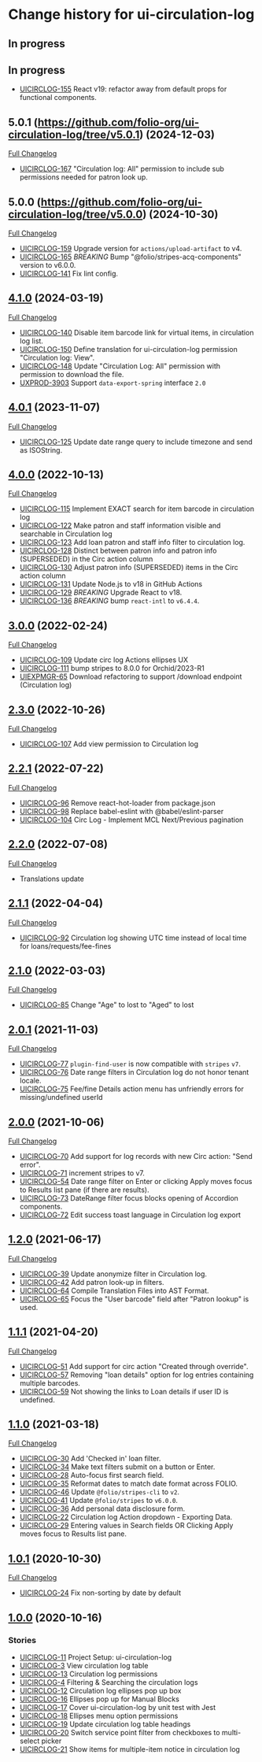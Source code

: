 # Change history for ui-circulation-log

## In progress

## In progress

* [UICIRCLOG-155](https://folio-org.atlassian.net/browse/UICIRCLOG-155) React v19: refactor away from default props for functional components.

## 5.0.1 (https://github.com/folio-org/ui-circulation-log/tree/v5.0.1) (2024-12-03)
[Full Changelog](https://github.com/folio-org/ui-circulation-log/compare/v5.0.0...v5.0.1)

* [UICIRCLOG-167](https://folio-org.atlassian.net/browse/UICIRCLOG-167) "Circulation log: All" permission to include sub permissions needed for patron look up.

## 5.0.0 (https://github.com/folio-org/ui-circulation-log/tree/v5.0.0) (2024-10-30)
[Full Changelog](https://github.com/folio-org/ui-circulation-log/compare/v4.1.0...v5.0.0)

* [UICIRCLOG-159](https://folio-org.atlassian.net/browse/UICIRCLOG-159) Upgrade version for `actions/upload-artifact` to v4.
* [UICIRCLOG-165](https://folio-org.atlassian.net/browse/UICIRCLOG-165) *BREAKING* Bump "@folio/stripes-acq-components" version to v6.0.0.
* [UICIRCLOG-141](https://folio-org.atlassian.net/browse/UICIRCLOG-141) Fix lint config.

## [4.1.0](https://github.com/folio-org/ui-circulation-log/tree/v4.1.0) (2024-03-19)
[Full Changelog](https://github.com/folio-org/ui-circulation-log/compare/v4.0.1...v4.1.0)

* [UICIRCLOG-140](https://issues.folio.org/browse/UICIRCLOG-140) Disable item barcode link for virtual items, in circulation log list.
* [UICIRCLOG-150](https://issues.folio.org/browse/UICIRCLOG-150) Define translation for ui-circulation-log permission "Circulation log: View".
* [UICIRCLOG-148](https://issues.folio.org/browse/UICIRCLOG-148) Update "Circulation Log: All" permission with permission to download the file.
* [UXPROD-3903](https://folio-org.atlassian.net/browse/UXPROD-3903) Support `data-export-spring` interface `2.0`

## [4.0.1](https://github.com/folio-org/ui-circulation-log/tree/v4.0.1) (2023-11-07)
[Full Changelog](https://github.com/folio-org/ui-circulation-log/compare/v4.0.0...v4.0.1)

* [UICIRCLOG-125](https://issues.folio.org/browse/UICIRCLOG-125) Update date range query to include timezone and send as ISOString.


## [4.0.0](https://github.com/folio-org/ui-circulation-log/tree/v4.0.0) (2022-10-13)
[Full Changelog](https://github.com/folio-org/ui-circulation-log/compare/v3.0.0...v4.0.0)

* [UICIRCLOG-115](https://issues.folio.org/browse/UICIRCLOG-115) Implement EXACT search for item barcode in circulation log
* [UICIRCLOG-122](https://issues.folio.org/browse/UICIRCLOG-122) Make patron and staff information visible and searchable in Circulation log
* [UICIRCLOG-123](https://issues.folio.org/browse/UICIRCLOG-123) Add loan patron and staff info filter to circulation log.
* [UICIRCLOG-128](https://issues.folio.org/browse/UICIRCLOG-128) Distinct between patron info and patron info (SUPERSEDED) in the Circ action column
* [UICIRCLOG-130](https://issues.folio.org/browse/UICIRCLOG-130) Adjust patron info (SUPERSEDED) items in the Circ action column
* [UICIRCLOG-131](https://issues.folio.org/browse/UICIRCLOG-131) Update Node.js to v18 in GitHub Actions
* [UICIRCLOG-129](https://issues.folio.org/browse/UICIRCLOG-129) *BREAKING* Upgrade React to v18.
* [UICIRCLOG-136](https://issues.folio.org/browse/UICIRCLOG-136) *BREAKING* bump `react-intl` to `v6.4.4`.

## [3.0.0](https://github.com/folio-org/ui-circulation-log/tree/v3.0.0) (2022-02-24)
[Full Changelog](https://github.com/folio-org/ui-circulation-log/compare/v2.3.0...v3.0.0)

* [UICIRCLOG-109](https://issues.folio.org/browse/UICIRCLOG-109) Update circ log Actions ellipses UX
* [UICIRCLOG-111](https://issues.folio.org/browse/UICIRCLOG-111) bump stripes to 8.0.0 for Orchid/2023-R1
* [UIEXPMGR-65](https://issues.folio.org/browse/UIEXPMGR-65) Download refactoring to support /download endpoint (Circulation log)

## [2.3.0](https://github.com/folio-org/ui-circulation-log/tree/v2.3.0) (2022-10-26)
[Full Changelog](https://github.com/folio-org/ui-circulation-log/compare/v2.2.1...v2.3.0)

* [UICIRCLOG-107](https://issues.folio.org/browse/UICIRCLOG-107) Add view permission to Circulation log


## [2.2.1](https://github.com/folio-org/ui-circulation-log/tree/v2.2.1) (2022-07-22)
[Full Changelog](https://github.com/folio-org/ui-circulation-log/compare/v2.2.0...v2.2.1)

* [UICIRCLOG-96](https://issues.folio.org/browse/UICIRCLOG-96) Remove react-hot-loader from package.json
* [UICIRCLOG-98](https://issues.folio.org/browse/UICIRCLOG-98) Replace babel-eslint with @babel/eslint-parser
* [UICIRCLOG-104](https://issues.folio.org/browse/UICIRCLOG-104) Circ Log - Implement MCL Next/Previous pagination

## [2.2.0](https://github.com/folio-org/ui-circulation-log/tree/v2.2.0) (2022-07-08)
[Full Changelog](https://github.com/folio-org/ui-circulation-log/compare/v2.1.1...v2.2.0)

* Translations update

## [2.1.1](https://github.com/folio-org/ui-circulation-log/tree/v2.1.1) (2022-04-04)
[Full Changelog](https://github.com/folio-org/ui-circulation-log/compare/v2.1.0...v2.1.1)

* [UICIRCLOG-92](https://issues.folio.org/browse/UICIRCLOG-92) Circulation log showing UTC time instead of local time for loans/requests/fee-fines

## [2.1.0](https://github.com/folio-org/ui-circulation-log/tree/v2.1.0) (2022-03-03)
[Full Changelog](https://github.com/folio-org/ui-circulation-log/compare/v2.0.1...v2.1.0)

* [UICIRCLOG-85](https://issues.folio.org/browse/UICIRCLOG-85) Change "Age" to lost to "Aged" to lost

## [2.0.1](https://github.com/folio-org/ui-circulation-log/tree/v2.0.0) (2021-11-03)
[Full Changelog](https://github.com/folio-org/ui-circulation-log/compare/v2.0.0...v2.0.1)

* [UICIRCLOG-77](https://issues.folio.org/browse/UICIRCLOG-77) `plugin-find-user` is now compatible with `stripes` `v7`.
* [UICIRCLOG-76](https://issues.folio.org/browse/UICIRCLOG-76) Date range filters in Circulation log do not honor tenant locale.
* [UICIRCLOG-75](https://issues.folio.org/browse/UICIRCLOG-75) Fee/fine Details action menu has unfriendly errors for missing/undefined userId

## [2.0.0](https://github.com/folio-org/ui-circulation-log/tree/v2.0.0) (2021-10-06)
[Full Changelog](https://github.com/folio-org/ui-circulation-log/compare/v1.2.0...v2.0.0)

* [UICIRCLOG-70](https://issues.folio.org/browse/UICIRCLOG-70) Add support for log records with new Circ action: "Send error".
* [UICIRCLOG-71](https://issues.folio.org/browse/UICIRCLOG-71) increment stripes to v7.
* [UICIRCLOG-54](https://issues.folio.org/browse/UICIRCLOG-54) Date range filter on Enter or clicking Apply moves focus to Results list pane (if there are results).
* [UICIRCLOG-73](https://issues.folio.org/browse/UICIRCLOG-73) DateRange filter focus blocks opening of Accordion components.
* [UICIRCLOG-72](https://issues.folio.org/browse/UICIRCLOG-72) Edit success toast language in Circulation log export

## [1.2.0](https://github.com/folio-org/ui-circulation-log/tree/v1.2.0) (2021-06-17)
[Full Changelog](https://github.com/folio-org/ui-circulation-log/compare/v1.1.1...v1.2.0)

* [UICIRCLOG-39](https://issues.folio.org/browse/UICIRCLOG-39) Update anonymize filter in Circulation log.
* [UICIRCLOG-42](https://issues.folio.org/browse/UICIRCLOG-42) Add patron look-up in filters.
* [UICIRCLOG-64](https://issues.folio.org/browse/UICIRCLOG-64) Compile Translation Files into AST Format.
* [UICIRCLOG-65](https://issues.folio.org/browse/UICIRCLOG-65) Focus the "User barcode" field after "Patron lookup" is used.

## [1.1.1](https://github.com/folio-org/ui-circulation-log/tree/v1.1.1) (2021-04-20)
[Full Changelog](https://github.com/folio-org/ui-circulation-log/compare/v1.1.0...v1.1.1)

* [UICIRCLOG-51](https://issues.folio.org/browse/UICIRCLOG-51) Add support for circ action "Created through override".
* [UICIRCLOG-57](https://issues.folio.org/browse/UICIRCLOG-57) Removing "loan details" option for log entries containing multiple barcodes.
* [UICIRCLOG-59](https://issues.folio.org/browse/UICIRCLOG-59) Not showing the links to Loan details if user ID is undefined.

## [1.1.0](https://github.com/folio-org/ui-circulation-log/tree/v1.1.0) (2021-03-18)
[Full Changelog](https://github.com/folio-org/ui-circulation-log/compare/v1.0.1...v1.1.0)

* [UICIRCLOG-30](https://issues.folio.org/browse/UICIRCLOG-30) Add 'Checked in' loan filter.
* [UICIRCLOG-34](https://issues.folio.org/browse/UICIRCLOG-34) Make text filters submit on a button or Enter.
* [UICIRCLOG-28](https://issues.folio.org/browse/UICIRCLOG-28) Auto-focus first search field.
* [UICIRCLOG-35](https://issues.folio.org/browse/UICIRCLOG-35) Reformat dates to match date format across FOLIO.
* [UICIRCLOG-46](https://issues.folio.org/browse/UICIRCLOG-46) Update `@folio/stripes-cli` to `v2`.
* [UICIRCLOG-41](https://issues.folio.org/browse/UICIRCLOG-41) Update `@folio/stripes` to `v6.0.0`.
* [UICIRCLOG-36](https://issues.folio.org/browse/UICIRCLOG-36) Add personal data disclosure form.
* [UICIRCLOG-22](https://issues.folio.org/browse/UICIRCLOG-22) Circulation log Action dropdown - Exporting Data.
* [UICIRCLOG-29](https://issues.folio.org/browse/UICIRCLOG-29) Entering values in Search fields OR Clicking Apply moves focus to Results list pane.

## [1.0.1](https://github.com/folio-org/ui-circulation-log/tree/v1.0.1) (2020-10-30)
[Full Changelog](https://github.com/folio-org/ui-circulation-log/compare/v1.0.0...v1.0.1)

* [UICIRCLOG-24](https://issues.folio.org/browse/UICIRCLOG-24) Fix non-sorting by date by default

## [1.0.0](https://github.com/folio-org/ui-circulation-log/tree/v1.0.0) (2020-10-16)

### Stories
* [UICIRCLOG-11](https://issues.folio.org/browse/UICIRCLOG-11) Project Setup: ui-circulation-log
* [UICIRCLOG-3](https://issues.folio.org/browse/UICIRCLOG-3) View circulation log table
* [UICIRCLOG-13](https://issues.folio.org/browse/UICIRCLOG-13) Circulation log permissions
* [UICIRCLOG-4](https://issues.folio.org/browse/UICIRCLOG-4) Filtering & Searching the circulation logs
* [UICIRCLOG-12](https://issues.folio.org/browse/UICIRCLOG-12) Circulation log ellipses pop up box
* [UICIRCLOG-16](https://issues.folio.org/browse/UICIRCLOG-16) Ellipses pop up for Manual Blocks
* [UICIRCLOG-17](https://issues.folio.org/browse/UICIRCLOG-17) Cover ui-circulation-log by unit test with Jest
* [UICIRCLOG-18](https://issues.folio.org/browse/UICIRCLOG-18) Ellipses menu option permissions
* [UICIRCLOG-19](https://issues.folio.org/browse/UICIRCLOG-19) Update circulation log table headings
* [UICIRCLOG-20](https://issues.folio.org/browse/UICIRCLOG-20) Switch service point filter from checkboxes to multi-select picker
* [UICIRCLOG-21](https://issues.folio.org/browse/UICIRCLOG-21) Show items for multiple-item notice in circulation log
